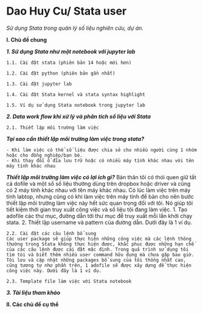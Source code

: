 # Dao Huy Cu/ Stata user

*Sử dụng Stata trong quản lý số liệu nghiên cứu, dự án.*

**I. Chủ đề chung**

**_1. Sử dụng Stata như một notebook với jupyter lab_**

    1.1. Cài đặt stata (phiên bản 14 hoặc mới hơn) 
  
    1.2. Cài đặt python (phiên bản gần nhất)
  
    1.3. Cài đặt jupyter lab
  
    1.4. Cài đặt Stata kernel và stata syntax highlight
  
    1.5. Ví dụ sử dụng Stata notebook trong jupyter lab
  
**_2. Data work flow khi xử lý và phân tích số liệu với Stata_**

    2.1. Thiết lập môi trường làm việc
    
   **_Tại sao cần thiết lập môi trường làm việc trong stata?_**
    
    - Khi làm việc có thể số liệu được chia sẻ cho nhiều người cùng 1 nhóm hoặc cho đồng nghiệp/bạn bè.
    - Khi thay đổi ổ đĩa lưu trữ hoặc có nhiều máy tính khác nhau với tên máy tính khác nhau
    
   **_Thiết lập môi trường làm việc có lợi ích gì?_**
    Bản thân tôi có thói quen giữ tất cả dofile và một số số liệu thường dùng trên dropbox hoặc driver và cũng có 2 máy tính khác nhau với tên máy khác nhau. Có lúc làm việc trên máy tính labtop, nhưng cũng có khi làm việc trên máy tính để bàn cho nên bước thiết lập môi trường làm việc này hết sức quan trọng đối với tôi. Nó giúp tôi tiết kiệm thời gian truy xuất công việc và số liệu tôi đang làm việc.
    1. Tạo adofile các thư mục, đường dẫn tới thư mục để truy xuất mỗi lần khởi chạy stata.
    2. Thiết lập username và pattern của đường dẫn. Dưới đây là 1 ví dụ.
  
    2.2. Cài đặt các câu lệnh bổ sung
    Các user package sẽ giúp thực hiện những công việc mà các lệnh thông thường trong Stata không thực hiện được, khắc phục được những hạn chế của các câu lệnh được cài đặt mặc định. Trong quá trình sử dụng tôi tìm tòi và biết thêm nhiều user command hữu dụng mà chưa gặp bao giờ. Tôi lưu và cập nhật những packages bổ sung của tôi thống nhất cao, cũng tương tự như phần trên, 1 adofile sẽ được xây dựng để thực hiện công việc này. Dưới đây là 1 ví dụ.

    2.3. Template file làm việc với Stata notebook
  
**_3. Tài liệu tham khảo_**

**II. Các chủ đề cụ thể**
